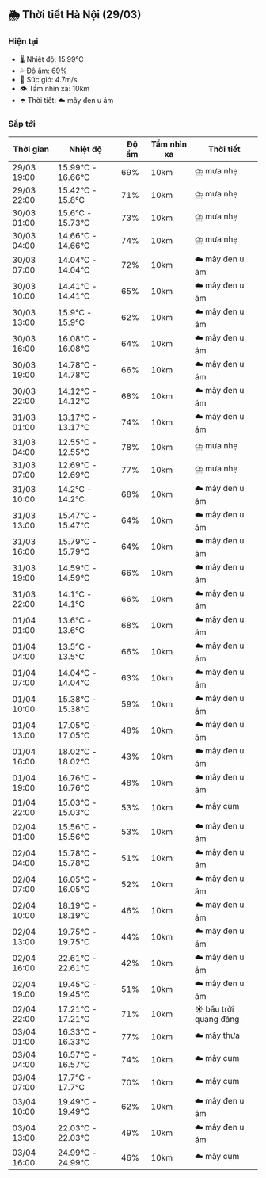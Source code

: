 ## 🌦️ Thời tiết Hà Nội (29/03)

### Hiện tại

- 🌡️ Nhiệt độ: 15.99℃
- 💦 Độ ẩm: 69%
- 💨 Sức gió: 4.7m/s
- 👁️ Tầm nhìn xa: 10km
- ☂️ Thời tiết: ☁️ mây đen u ám

### Sắp tới

| Thời gian | Nhiệt độ | Độ ẩm | Tầm nhìn xa | Thời tiết |
| --- | --- | --- | --- | --- |
| 29/03 19:00 | 15.99℃ - 16.66℃ | 69% | 10km | ⛈️ mưa nhẹ |
| 29/03 22:00 | 15.42℃ - 15.8℃ | 71% | 10km | ⛈️ mưa nhẹ |
| 30/03 01:00 | 15.6℃ - 15.73℃ | 73% | 10km | ⛈️ mưa nhẹ |
| 30/03 04:00 | 14.66℃ - 14.66℃ | 74% | 10km | ⛈️ mưa nhẹ |
| 30/03 07:00 | 14.04℃ - 14.04℃ | 72% | 10km | ☁️ mây đen u ám |
| 30/03 10:00 | 14.41℃ - 14.41℃ | 65% | 10km | ☁️ mây đen u ám |
| 30/03 13:00 | 15.9℃ - 15.9℃ | 62% | 10km | ☁️ mây đen u ám |
| 30/03 16:00 | 16.08℃ - 16.08℃ | 64% | 10km | ☁️ mây đen u ám |
| 30/03 19:00 | 14.78℃ - 14.78℃ | 66% | 10km | ☁️ mây đen u ám |
| 30/03 22:00 | 14.12℃ - 14.12℃ | 68% | 10km | ☁️ mây đen u ám |
| 31/03 01:00 | 13.17℃ - 13.17℃ | 74% | 10km | ☁️ mây đen u ám |
| 31/03 04:00 | 12.55℃ - 12.55℃ | 78% | 10km | ⛈️ mưa nhẹ |
| 31/03 07:00 | 12.69℃ - 12.69℃ | 77% | 10km | ⛈️ mưa nhẹ |
| 31/03 10:00 | 14.2℃ - 14.2℃ | 68% | 10km | ☁️ mây đen u ám |
| 31/03 13:00 | 15.47℃ - 15.47℃ | 64% | 10km | ☁️ mây đen u ám |
| 31/03 16:00 | 15.79℃ - 15.79℃ | 64% | 10km | ☁️ mây đen u ám |
| 31/03 19:00 | 14.59℃ - 14.59℃ | 66% | 10km | ☁️ mây đen u ám |
| 31/03 22:00 | 14.1℃ - 14.1℃ | 66% | 10km | ☁️ mây đen u ám |
| 01/04 01:00 | 13.6℃ - 13.6℃ | 68% | 10km | ☁️ mây đen u ám |
| 01/04 04:00 | 13.5℃ - 13.5℃ | 66% | 10km | ☁️ mây đen u ám |
| 01/04 07:00 | 14.04℃ - 14.04℃ | 63% | 10km | ☁️ mây đen u ám |
| 01/04 10:00 | 15.38℃ - 15.38℃ | 59% | 10km | ☁️ mây đen u ám |
| 01/04 13:00 | 17.05℃ - 17.05℃ | 48% | 10km | ☁️ mây đen u ám |
| 01/04 16:00 | 18.02℃ - 18.02℃ | 43% | 10km | ☁️ mây đen u ám |
| 01/04 19:00 | 16.76℃ - 16.76℃ | 48% | 10km | ☁️ mây đen u ám |
| 01/04 22:00 | 15.03℃ - 15.03℃ | 53% | 10km | ☁️ mây cụm |
| 02/04 01:00 | 15.56℃ - 15.56℃ | 53% | 10km | ☁️ mây đen u ám |
| 02/04 04:00 | 15.78℃ - 15.78℃ | 51% | 10km | ☁️ mây đen u ám |
| 02/04 07:00 | 16.05℃ - 16.05℃ | 52% | 10km | ☁️ mây đen u ám |
| 02/04 10:00 | 18.19℃ - 18.19℃ | 46% | 10km | ☁️ mây đen u ám |
| 02/04 13:00 | 19.75℃ - 19.75℃ | 44% | 10km | ☁️ mây đen u ám |
| 02/04 16:00 | 22.61℃ - 22.61℃ | 42% | 10km | ☁️ mây đen u ám |
| 02/04 19:00 | 19.45℃ - 19.45℃ | 51% | 10km | ☁️ mây đen u ám |
| 02/04 22:00 | 17.21℃ - 17.21℃ | 71% | 10km | ☀️ bầu trời quang đãng |
| 03/04 01:00 | 16.33℃ - 16.33℃ | 77% | 10km | ☁️ mây thưa |
| 03/04 04:00 | 16.57℃ - 16.57℃ | 74% | 10km | ☁️ mây cụm |
| 03/04 07:00 | 17.7℃ - 17.7℃ | 70% | 10km | ☁️ mây cụm |
| 03/04 10:00 | 19.49℃ - 19.49℃ | 62% | 10km | ☁️ mây đen u ám |
| 03/04 13:00 | 22.03℃ - 22.03℃ | 49% | 10km | ☁️ mây đen u ám |
| 03/04 16:00 | 24.99℃ - 24.99℃ | 46% | 10km | ☁️ mây cụm |
